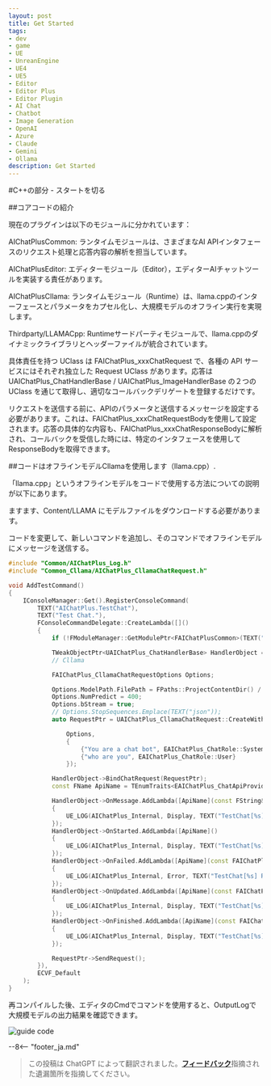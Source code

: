 ```yaml
---
layout: post
title: Get Started
tags:
- dev
- game
- UE
- UnreanEngine
- UE4
- UE5
- Editor
- Editor Plus
- Editor Plugin
- AI Chat
- Chatbot
- Image Generation
- OpenAI
- Azure
- Claude
- Gemini
- Ollama
description: Get Started
---
```


<meta property="og:title" content="UE 插件 AIChatPlus 使用说明 - C++ 篇 - Get Started" />

#C++の部分 - スタートを切る

##コアコードの紹介

現在のプラグインは以下のモジュールに分かれています：

AIChatPlusCommon: ランタイムモジュールは、さまざまなAI APIインタフェースのリクエスト処理と応答内容の解析を担当しています。

AIChatPlusEditor: エディターモジュール（Editor），エディターAIチャットツールを実装する責任があります。

AIChatPlusCllama: ランタイムモジュール（Runtime）は、llama.cppのインターフェースとパラメータをカプセル化し、大規模モデルのオフライン実行を実現します。

Thirdparty/LLAMACpp: Runtimeサードパーティモジュールで、llama.cppのダイナミックライブラリとヘッダーファイルが統合されています。

具体責任を持つ UClass は FAIChatPlus_xxxChatRequest で、各種の API サービスにはそれぞれ独立した Request UClass があります。応答は UAIChatPlus_ChatHandlerBase / UAIChatPlus_ImageHandlerBase の２つの UClass を通じて取得し、適切なコールバックデリゲートを登録するだけです。

リクエストを送信する前に、APIのパラメータと送信するメッセージを設定する必要があります。これは、FAIChatPlus_xxxChatRequestBodyを使用して設定されます。応答の具体的な内容も、FAIChatPlus_xxxChatResponseBodyに解析され、コールバックを受信した時には、特定のインタフェースを使用してResponseBodyを取得できます。

##コードはオフラインモデルCllamaを使用します（llama.cpp）.

「llama.cpp」というオフラインモデルをコードで使用する方法についての説明が以下にあります。

ますます、Content/LLAMA にモデルファイルをダウンロードする必要があります。

コードを変更して、新しいコマンドを追加し、そのコマンドでオフラインモデルにメッセージを送信する。

```c++
#include "Common/AIChatPlus_Log.h"
#include "Common_Cllama/AIChatPlus_CllamaChatRequest.h"

void AddTestCommand()
{
	IConsoleManager::Get().RegisterConsoleCommand(
		TEXT("AIChatPlus.TestChat"),
		TEXT("Test Chat."),
		FConsoleCommandDelegate::CreateLambda([]()
		{
			if (!FModuleManager::GetModulePtr<FAIChatPlusCommon>(TEXT("AIChatPlusCommon"))) return;

			TWeakObjectPtr<UAIChatPlus_ChatHandlerBase> HandlerObject = UAIChatPlus_ChatHandlerBase::New();
			// Cllama

			FAIChatPlus_CllamaChatRequestOptions Options;

			Options.ModelPath.FilePath = FPaths::ProjectContentDir() / "LLAMA" / "qwen1.5-1_8b-chat-q8_0.gguf";
			Options.NumPredict = 400;
			Options.bStream = true;
			// Options.StopSequences.Emplace(TEXT("json"));
			auto RequestPtr = UAIChatPlus_CllamaChatRequest::CreateWithOptionsAndMessages(

				Options,
				{
					{"You are a chat bot", EAIChatPlus_ChatRole::System},
					{"who are you", EAIChatPlus_ChatRole::User}
				});

			HandlerObject->BindChatRequest(RequestPtr);
			const FName ApiName = TEnumTraits<EAIChatPlus_ChatApiProvider>::ToName(RequestPtr->GetApiProvider());

			HandlerObject->OnMessage.AddLambda([ApiName](const FString& Message)
			{
				UE_LOG(AIChatPlus_Internal, Display, TEXT("TestChat[%s] Message: [%s]"), *ApiName.ToString(), *Message);
			});
			HandlerObject->OnStarted.AddLambda([ApiName]()
			{
				UE_LOG(AIChatPlus_Internal, Display, TEXT("TestChat[%s] RequestStarted"), *ApiName.ToString());
			});
			HandlerObject->OnFailed.AddLambda([ApiName](const FAIChatPlus_ResponseErrorBase& InError)
			{
				UE_LOG(AIChatPlus_Internal, Error, TEXT("TestChat[%s] RequestFailed: %s "), *ApiName.ToString(), *InError.GetDescription());
			});
			HandlerObject->OnUpdated.AddLambda([ApiName](const FAIChatPlus_ResponseBodyBase& ResponseBody)
			{
				UE_LOG(AIChatPlus_Internal, Display, TEXT("TestChat[%s] RequestUpdated"), *ApiName.ToString());
			});
			HandlerObject->OnFinished.AddLambda([ApiName](const FAIChatPlus_ResponseBodyBase& ResponseBody)
			{
				UE_LOG(AIChatPlus_Internal, Display, TEXT("TestChat[%s] RequestFinished"), *ApiName.ToString());
			});

			RequestPtr->SendRequest();
		}),
		ECVF_Default
	);
}
```

再コンパイルした後、エディタのCmdでコマンドを使用すると、OutputLogで大規模モデルの出力結果を確認できます。

![guide code](assets/img/2024-ue-aichatplus/guide_code_1.png)

--8<-- "footer_ja.md"


> この投稿は ChatGPT によって翻訳されました。[**フィードバック**](https://github.com/disenone/wiki_blog/issues/new)指摘された遺漏箇所を指摘してください。 
